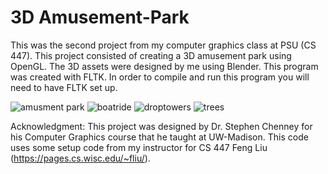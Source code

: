 # 3D Amusement-Park
This was the second project from my computer graphics class at PSU (CS 447). 
This project consisted of creating a 3D amusement park using OpenGL. The 3D assets were designed by me using Blender. This program was created with FLTK. In order to compile and run this program you will need to have FLTK set up.

![amusment park](https://user-images.githubusercontent.com/95446026/225270829-804fce77-db6b-472f-ac93-f55d42f524b7.PNG)
![boatride](https://user-images.githubusercontent.com/95446026/225271107-cf991167-8240-41e4-b7f5-7fc9f7a31376.PNG)
![droptowers](https://user-images.githubusercontent.com/95446026/225271150-f3c7de94-0bb6-4f7a-86d0-996d53784beb.PNG)
![trees](https://user-images.githubusercontent.com/95446026/225271221-39a9dd35-b76a-4675-8c64-f074f50574c7.PNG)


Acknowledgment:
This project was designed by Dr. Stephen Chenney for his Computer Graphics course that he taught at UW-Madison.
This code uses some setup code from my instructor for CS 447 Feng Liu (https://pages.cs.wisc.edu/~fliu/). 
